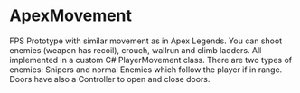 # ApexMovement
FPS Prototype with similar movement as in Apex Legends. You can shoot enemies (weapon has recoil), crouch, wallrun and climb ladders. All implemented in a custom C# PlayerMovement class.
There are two types of enemies: Snipers and normal Enemies which follow the player if in range. Doors have also a Controller to open and close doors.
